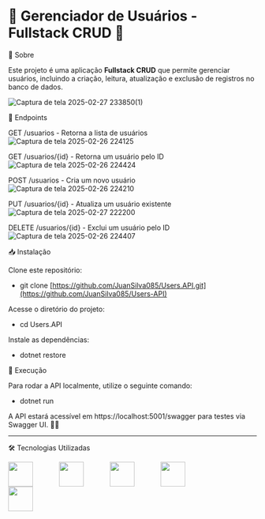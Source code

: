 # 👥 Gerenciador de Usuários - Fullstack CRUD 🚀



📌 Sobre

Este projeto é uma aplicação **Fullstack CRUD** que permite gerenciar usuários, incluindo a criação, leitura, atualização e exclusão de registros no banco de dados.

![Captura de tela 2025-02-27 233850(1)](https://github.com/user-attachments/assets/39c4ff13-f6f0-43f7-9b9a-e1444c9a90bb)

📡 Endpoints

GET /usuarios - Retorna a lista de usuários
![Captura de tela 2025-02-26 224125](https://github.com/user-attachments/assets/fab4dc5b-a3a0-43b7-897a-12e92587e241)


GET /usuarios/{id} - Retorna um usuário pelo ID
![Captura de tela 2025-02-26 224424](https://github.com/user-attachments/assets/770b62b6-0bfb-4834-a9fa-793496dc56a7)

POST /usuarios - Cria um novo usuário
![Captura de tela 2025-02-26 224210](https://github.com/user-attachments/assets/b3f4c78e-08ff-4b53-85c1-688dd9431fab)

PUT /usuarios/{id} - Atualiza um usuário existente
![Captura de tela 2025-02-27 222200](https://github.com/user-attachments/assets/b5f2ae88-400a-4bde-8121-4f48b4658fbb)

DELETE /usuarios/{id} - Exclui um usuário pelo ID
![Captura de tela 2025-02-26 224407](https://github.com/user-attachments/assets/946fd6c3-958c-4e03-9095-2a9be65ba096)


📥 Instalação

Clone este repositório:

- git clone [https://github.com/JuanSilva085/Users.API.git](https://github.com/JuanSilva085/Users-API)

Acesse o diretório do projeto:

- cd Users.API

Instale as dependências:

- dotnet restore

🚀 Execução

Para rodar a API localmente, utilize o seguinte comando:

- dotnet run

A API estará acessível em https://localhost:5001/swagger para testes via Swagger UI. 🧑‍💻

------------------------------------------------------------------------------------------------------------------------------------------------------------------------------------

🛠️ Tecnologias Utilizadas

<img align="left" width="50px" style="padding-right: 50px;" src="https://cdn.jsdelivr.net/gh/devicons/devicon@latest/icons/csharp/csharp-original.svg" />
          
<img align="left" width="50px" style="padding-right: 50px;" src="https://cdn.jsdelivr.net/gh/devicons/devicon@latest/icons/dotnetcore/dotnetcore-original.svg" /> 

<img align="left" width="50px" style="padding-right: 50px" src="https://miro.medium.com/v2/resize:fit:591/1*4HIU0YdDkj0dmGySVC5D_g.png" /> 

<img align="left" width="50px" style="padding-right: 50px" src="https://cdn.jsdelivr.net/gh/devicons/devicon@latest/icons/sqlite/sqlite-original-wordmark.svg" />   

<img align="left" width="50px" style="padding-right: 50px" src="https://cdn.jsdelivr.net/gh/devicons/devicon@latest/icons/swagger/swagger-original.svg" />
          
